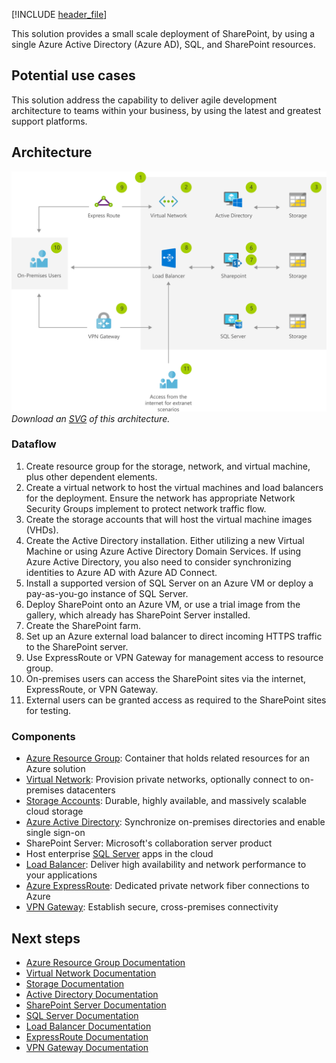 [!INCLUDE [header_file](../../../includes/sol-idea-header.md)]

This solution provides a small scale deployment of SharePoint, by using a single Azure Active Directory (Azure AD), SQL, and SharePoint resources.

## Potential use cases

This solution address the capability to deliver agile development architecture to teams within your business, by using the latest and greatest support platforms.

## Architecture

![Architecture diagram shows resource groups of storage, network, and virtual machines to SharePoint, Load Balancer, V P N gateway and finally to users.](../media/sharepoint-farm-devtest.png)
*Download an [SVG](../media/sharepoint-farm-devtest.svg) of this architecture.*

### Dataflow

1. Create resource group for the storage, network, and virtual machine, plus other dependent elements.
1. Create a virtual network to host the virtual machines and load balancers for the deployment. Ensure the network has appropriate Network Security Groups implement to protect network traffic flow.
1. Create the storage accounts that will host the virtual machine images (VHDs).
1. Create the Active Directory installation. Either utilizing a new Virtual Machine or using Azure Active Directory Domain Services. If using Azure Active Directory, you also need to consider synchronizing identities to Azure AD with Azure AD Connect.
1. Install a supported version of SQL Server on an Azure VM or deploy a pay-as-you-go instance of SQL Server.
1. Deploy SharePoint onto an Azure VM, or use a trial image from the gallery, which already has SharePoint Server installed.
1. Create the SharePoint farm.
1. Set up an Azure external load balancer to direct incoming HTTPS traffic to the SharePoint server.
1. Use ExpressRoute or VPN Gateway for management access to resource group.
1. On-premises users can access the SharePoint sites via the internet, ExpressRoute, or VPN Gateway.
1. External users can be granted access as required to the SharePoint sites for testing.

### Components

* [Azure Resource Group](https://azure.microsoft.com/features/resource-manager): Container that holds related resources for an Azure solution
* [Virtual Network](https://azure.microsoft.com/services/virtual-network): Provision private networks, optionally connect to on-premises datacenters
* [Storage Accounts](https://azure.microsoft.com/services/storage): Durable, highly available, and massively scalable cloud storage
* [Azure Active Directory](https://azure.microsoft.com/services/active-directory): Synchronize on-premises directories and enable single sign-on
* SharePoint Server: Microsoft's collaboration server product
* Host enterprise [SQL Server](https://azure.microsoft.com/services/virtual-machines/sql-server) apps in the cloud
* [Load Balancer](https://azure.microsoft.com/services/load-balancer): Deliver high availability and network performance to your applications
* [Azure ExpressRoute](https://azure.microsoft.com/services/expressroute): Dedicated private network fiber connections to Azure
* [VPN Gateway](https://azure.microsoft.com/services/vpn-gateway): Establish secure, cross-premises connectivity

## Next steps

* [Azure Resource Group Documentation](/azure/azure-resource-manager/resource-group-overview)
* [Virtual Network Documentation](/azure/virtual-network/virtual-networks-overview)
* [Storage Documentation](/azure/storage/blobs/storage-blobs-introduction)
* [Active Directory Documentation](https://support.microsoft.com/help/2721672/microsoft-server-software-support-for-microsoft-azure-virtual-machines)
* [SharePoint Server Documentation](/sharepoint/administration/intranet-sharepoint-server-in-azure-dev-test-environment)
* [SQL Server Documentation](/azure/azure-sql/virtual-machines/windows/create-sql-vm-portal)
* [Load Balancer Documentation](/azure/load-balancer/load-balancer-standard-overview)
* [ExpressRoute Documentation](/azure/expressroute)
* [VPN Gateway Documentation](/azure/vpn-gateway)
